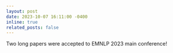 ```yaml
---
layout: post
date: 2023-10-07 16:11:00 -0400
inline: true
related_posts: false
---
```


Two long papers were accepted to EMNLP 2023 main conference!
